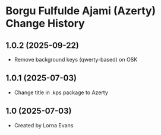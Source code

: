 Borgu Fulfulde Ajami (Azerty) Change History
====================

1.0.2 (2025-09-22)
----------------
* Remove background keys (qwerty-based) on OSK

1.0.1 (2025-07-03)
----------------
* Change title in .kps package to Azerty

1.0 (2025-07-03)
----------------
* Created by Lorna Evans

